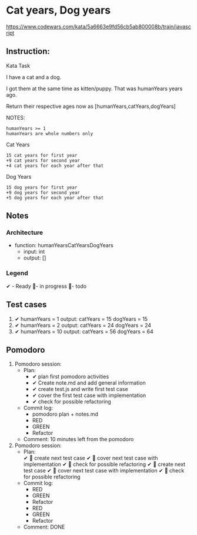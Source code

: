 # Cat years, Dog years
https://www.codewars.com/kata/5a6663e9fd56cb5ab800008b/train/javascript

## Instruction:
Kata Task

I have a cat and a dog.

I got them at the same time as kitten/puppy. That was humanYears years ago.

Return their respective ages now as [humanYears,catYears,dogYears]

NOTES:

    humanYears >= 1
    humanYears are whole numbers only

Cat Years

    15 cat years for first year
    +9 cat years for second year
    +4 cat years for each year after that

Dog Years

    15 dog years for first year
    +9 dog years for second year
    +5 dog years for each year after that

## Notes
### Architecture
* function: humanYearsCatYearsDogYears 
    * input: int
    * output: []
	
### Legend
 ✔ - Ready
 🚧- in progress
 📃- todo
 
## Test cases
1. ✔ humanYears = 1 output: catYears = 15 dogYears = 15
1. ✔ humanYears = 2 output: catYears = 24 dogYears = 24
1. ✔ humanYears = 10 output: catYears = 56 dogYears = 64

## Pomodoro
1. Pomodoro session:
    * Plan:  
        * ✔ plan first pomodoro activities
        * ✔ Create note.md and add general information 
        * ✔ create test.js and write first test case
        * ✔ cover the first test case with implementation
        * ✔ check for possible refactoring
    * Commit log:
        * pomodoro plan + notes.md
        * RED
        * GREEN
        * Refactor
    * Comment: 10 minutes left from the pomodoro 
1. Pomodoro session:
    * Plan:  
        ✔ 📃 create next test case
        ✔ 📃 cover next test case with implementation
        ✔ 📃 check for possible refactoring
        ✔ 📃 create next test case
        ✔ 📃 cover next test case with implementation
        ✔ 📃 check for possible refactoring
    * Commit log:
        * RED
        * GREEN
        * Refactor
        * RED
        * GREEN
        * Refactor
    * Comment: DONE